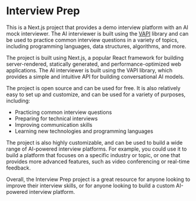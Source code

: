 # Interview Prep

This is a Next.js project that provides a demo interview platform with an AI mock interviewer. The AI interviewer is built using the [VAPI](https://github.com/vapi-ai/vapi) library and can be used to practice common interview questions in a variety of topics, including programming languages, data structures, algorithms, and more.

The project is built using Next.js, a popular React framework for building server-rendered, statically generated, and performance-optimized web applications. The AI interviewer is built using the VAPI library, which provides a simple and intuitive API for building conversational AI models.

The project is open source and can be used for free. It is also relatively easy to set up and customize, and can be used for a variety of purposes, including:

* Practicing common interview questions
* Preparing for technical interviews
* Improving communication skills
* Learning new technologies and programming languages

The project is also highly customizable, and can be used to build a wide range of AI-powered interview platforms. For example, you could use it to build a platform that focuses on a specific industry or topic, or one that provides more advanced features, such as video conferencing or real-time feedback.

Overall, the Interview Prep project is a great resource for anyone looking to improve their interview skills, or for anyone looking to build a custom AI-powered interview platform.
